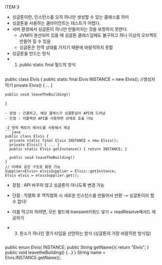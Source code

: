
ITEM 3
- 싱글톤이란, 인스턴스를 오직 하나만 생성할 수 있는 클래스를 의미
- 싱글톤을 사용하는 클라이언트는 테스트가 어렵다.
- 서버 환경에서 싱글톤이 하나만 만들어지는 것을 보장하지 못한다.
  - JVM이 분산되어 있을 때 싱글톤 클래스임에도 불구하고 하나 이상의 오브젝트 만들어 질 수 있음
  - 싱글톤은 전역 상태를 가지기 때문에 바람직하지 못함
- 싱글톤을 만드는 방식
- 1. public static final 필드의 방식
  ```java
public class Elvis {
	public static final Elvis INSTANCE = new Elvis();
	//생성자 막기
    private Elvis() { ... }

	public void leaveTheBuilding()
}
  ```
- 장점 : 간결하고, 해당 클래스가 싱클톤임이 API에 드러남
- 단점 : 리플렉션 API를 사용하면 강제로 호출 가능

-2 정적 팩토리 메서드를 사용해서 제공
  ```java
public class Elvis {
	private static final Elvis INSTANCE = new Elvis();
	private Elvis() { ... }
	public static Elvis getInstance() { return INSTANCE; }

	public void leaveTheBuilding()
}
// 아래와 같은 구조로 활용 가능
Supplier<Elvis> elvisSupplier = Elvis::getInstance;
Elvis elvis = elvisSupplier.get(); 
  ```
- 장점 : API 바꾸지 않고 싱글톤이 아니도록 변경 가능
- 단점 : 직렬화 후 역직렬화 시 새로운 인스턴스를 만들어서 반환 -> 싱글톤이라 할 수 없다!
- 이를 막고자 하려면, 모든 필드에  transient키워드 넣기 + readResolve메서드 제공하기

- 3. 원소가 하나인 열거 타입을 선언하는 방식 (싱글톤의 가장 바람직한 방식임)
  ```java
public enum Elvis{
	INSTANCE;
    public String getName(){
    	return "Elvis";
    }
    public void leavetheBuilding() {...}
}
String name = Elvis.INSTANCE.getName();
  ```




